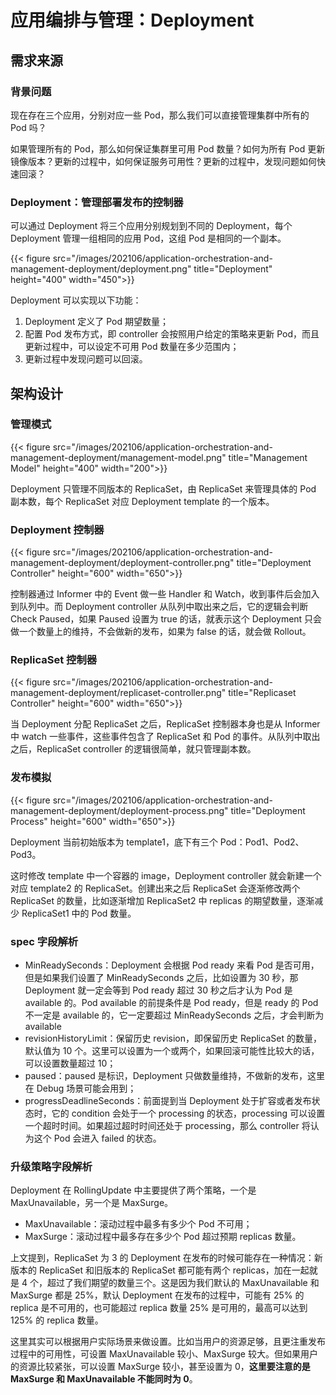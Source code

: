 # 应用编排与管理：Deployment


## 需求来源
### 背景问题
现在存在三个应用，分别对应一些 Pod，那么我们可以直接管理集群中所有的 Pod 吗？

如果管理所有的 Pod，那么如何保证集群里可用 Pod 数量？如何为所有 Pod 更新镜像版本？更新的过程中，如何保证服务可用性？更新的过程中，发现问题如何快速回滚？

### Deployment：管理部署发布的控制器
可以通过 Deployment 将三个应用分别规划到不同的 Deployment，每个 Deployment 管理一组相同的应用 Pod，这组 Pod 是相同的一个副本。

{{< figure src="/images/202106/application-orchestration-and-management-deployment/deployment.png" title="Deployment" height="400" width="450">}}

Deployment 可以实现以下功能：

1. Deployment 定义了 Pod 期望数量；
2. 配置 Pod 发布方式，即 controller 会按照用户给定的策略来更新 Pod，而且更新过程中，可以设定不可用 Pod 数量在多少范围内；
3. 更新过程中发现问题可以回滚。

## 架构设计

### 管理模式

{{< figure src="/images/202106/application-orchestration-and-management-deployment/management-model.png" title="Management Model" height="400" width="200">}}

Deployment 只管理不同版本的 ReplicaSet，由 ReplicaSet 来管理具体的 Pod 副本数，每个 ReplicaSet 对应 Deployment template 的一个版本。

### Deployment 控制器

{{< figure src="/images/202106/application-orchestration-and-management-deployment/deployment-controller.png" title="Deployment Controller" height="600" width="650">}}

控制器通过 Informer 中的 Event 做一些 Handler 和 Watch，收到事件后会加入到队列中。而 Deployment controller 从队列中取出来之后，它的逻辑会判断 Check Paused，如果 Paused 设置为 true 的话，就表示这个 Deployment 只会做一个数量上的维持，不会做新的发布，如果为 false 的话，就会做 Rollout。

### ReplicaSet 控制器

{{< figure src="/images/202106/application-orchestration-and-management-deployment/replicaset-controller.png" title="Replicaset Controller" height="600" width="650">}}

当 Deployment 分配 ReplicaSet 之后，ReplicaSet 控制器本身也是从 Informer 中 watch 一些事件，这些事件包含了 ReplicaSet 和 Pod 的事件。从队列中取出之后，ReplicaSet controller 的逻辑很简单，就只管理副本数。

### 发布模拟

{{< figure src="/images/202106/application-orchestration-and-management-deployment/deployment-process.png" title="Deployment Process" height="600" width="650">}}

Deployment 当前初始版本为 template1，底下有三个 Pod：Pod1、Pod2、Pod3。

这时修改 template 中一个容器的 image，Deployment controller 就会新建一个对应 template2 的 ReplicaSet。创建出来之后 ReplicaSet 会逐渐修改两个 ReplicaSet 的数量，比如逐渐增加 ReplicaSet2 中 replicas 的期望数量，逐渐减少 ReplicaSet1 中的 Pod 数量。

### spec 字段解析

* MinReadySeconds：Deployment 会根据 Pod ready 来看 Pod 是否可用，但是如果我们设置了 MinReadySeconds 之后，比如设置为 30 秒，那 Deployment 就一定会等到 Pod ready 超过 30 秒之后才认为 Pod 是 available 的。Pod available 的前提条件是 Pod ready，但是 ready 的 Pod 不一定是 available 的，它一定要超过 MinReadySeconds 之后，才会判断为 available
* revisionHistoryLimit：保留历史 revision，即保留历史 ReplicaSet 的数量，默认值为 10 个。这里可以设置为一个或两个，如果回滚可能性比较大的话，可以设置数量超过 10；
* paused：paused 是标识，Deployment 只做数量维持，不做新的发布，这里在 Debug 场景可能会用到；
* progressDeadlineSeconds：前面提到当 Deployment 处于扩容或者发布状态时，它的 condition 会处于一个 processing 的状态，processing 可以设置一个超时时间。如果超过超时时间还处于 processing，那么 controller 将认为这个 Pod 会进入 failed 的状态。

### 升级策略字段解析

Deployment 在 RollingUpdate 中主要提供了两个策略，一个是 MaxUnavailable，另一个是 MaxSurge。

* MaxUnavailable：滚动过程中最多有多少个 Pod 不可用；
* MaxSurge：滚动过程中最多存在多少个 Pod 超过预期 replicas 数量。

上文提到，ReplicaSet 为 3 的 Deployment 在发布的时候可能存在一种情况：新版本的 ReplicaSet 和旧版本的 ReplicaSet 都可能有两个 replicas，加在一起就是 4 个，超过了我们期望的数量三个。这是因为我们默认的 MaxUnavailable 和 MaxSurge 都是 25%，默认 Deployment 在发布的过程中，可能有 25% 的 replica 是不可用的，也可能超过 replica 数量 25% 是可用的，最高可以达到 125% 的 replica 数量。

这里其实可以根据用户实际场景来做设置。比如当用户的资源足够，且更注重发布过程中的可用性，可设置 MaxUnavailable 较小、MaxSurge 较大。但如果用户的资源比较紧张，可以设置 MaxSurge 较小，甚至设置为 0，**这里要注意的是 MaxSurge 和 MaxUnavailable 不能同时为 0**。

